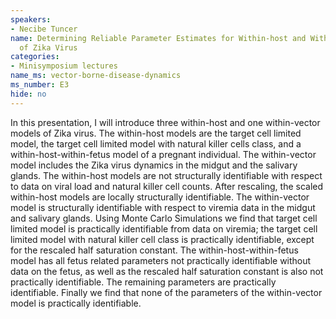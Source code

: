```yaml
---
speakers:
- Necibe Tuncer
name: Determining Reliable Parameter Estimates for Within-host and Within-vector models
  of Zika Virus
categories:
- Minisymposium lectures
name_ms: vector-borne-disease-dynamics
ms_number: E3
hide: no
---
```

In this presentation, I will introduce three within-host and one within-vector models of Zika virus. The within-host models are the target cell limited model, the target cell limited model with natural killer cells class, and a within-host-within-fetus model of a pregnant individual. The within-vector model includes the Zika virus dynamics in the midgut and the salivary glands. The within-host models are not structurally identifiable with respect to data on viral load and natural killer cell counts. After rescaling, the scaled within-host models are locally structurally identifiable. The within-vector model is structurally identifiable with respect to viremia data in the midgut and salivary glands. Using Monte Carlo Simulations we find that target cell limited model is practically identifiable from data on viremia; the target cell limited model with natural killer cell class is practically identifiable, except for the rescaled half saturation constant. The within-host-within-fetus model has all fetus related parameters not practically identifiable without data on the fetus, as well as the rescaled half saturation constant is also not practically identifiable. The remaining parameters are practically identifiable. Finally we find that none of the parameters of the within-vector model is practically identifiable.
